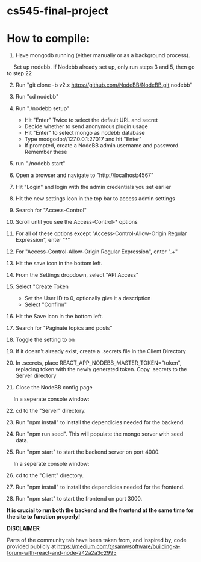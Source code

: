 # cs545-final-project
# How to compile:

1) Have mongodb running (either manually or as a background process).

&emsp; Set up nodebb. If Nodebb already set up, only run steps 3 and 5, then go to step 22

2) Run "git clone -b v2.x https://github.com/NodeBB/NodeBB.git nodebb"

3) Run "cd nodebb"

4) Run "./nodebb setup"
    - Hit "Enter" Twice to select the default URL and secret
    - Decide whether to send anonymous plugin usage
    - Hit "Enter" to select mongo as nodebb database
    - Type modgodb://127.0.0.1:27017 and hit "Enter"
    - If prompted, create a NodeBB admin username and password. Remember these

5) run "./nodebb start"

6) Open a browser and navigate to "http://localhost:4567"

7) Hit "Login" and login with the admin credentials you set earlier

8) Hit the new settings icon in the top bar to access admin settings

9) Search for "Access-Control"

10) Scroll until you see the Access-Control-* options

11) For all of these options except "Access-Control-Allow-Origin Regular Expression", enter "*"

12) For "Access-Control-Allow-Origin Regular Expression", enter ".+"

13) Hit the save icon in the bottom left. 

14) From the Settings dropdown, select "API Access"

15) Select "Create Token
    - Set the User ID to 0, optionally give it a description
    - Select "Confirm"

16) Hit the Save icon in the bottom left. 

17) Search for "Paginate topics and posts" 

18) Toggle the setting to on

19) If it doesn't already exist, create a .secrets file in the Client Directory

20) In .secrets, place REACT_APP_NODEBB_MASTER_TOKEN="token", replacing token with the newly generated token. Copy .secrets to the Server directory

21) Close the NodeBB config page

&emsp; In a seperate console window:

22) cd to the "Server" directory.

23) Run "npm install" to install the dependicies needed for the backend.

24) Run "npm run seed". This will populate the mongo server with seed data.

25) Run "npm start" to start the backend server on port 4000. 

&emsp; In a seperate console window:

26) cd to the "Client" directory.

27) Run "npm install" to install the dependicies needed for the frontend.

28) Run "npm start" to start the frontend on port 3000. 

**It is crucial to run both the backend and the frontend at the same time for the site to function properly!**


**DISCLAIMER**

Parts of the community tab have been taken from, and inspired by, code provided publicly at
https://medium.com/@samwsoftware/building-a-forum-with-react-and-node-242a2a3c2995 
